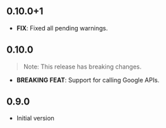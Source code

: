 ## 0.10.0+1

 - **FIX**: Fixed all pending warnings.

## 0.10.0

> Note: This release has breaking changes.

 - **BREAKING** **FEAT**: Support for calling Google APIs.

## 0.9.0

- Initial version
